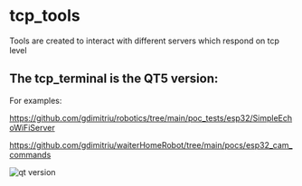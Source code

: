 # tcp_tools

Tools are created to interact with different servers which respond on tcp level

## The tcp_terminal is the QT5 version:


For examples:

https://github.com/gdimitriu/robotics/tree/main/poc_tests/esp32/SimpleEchoWiFiServer

https://github.com/gdimitriu/waiterHomeRobot/tree/main/pocs/esp32_cam_commands


![qt version](docs/qt.jpg)

